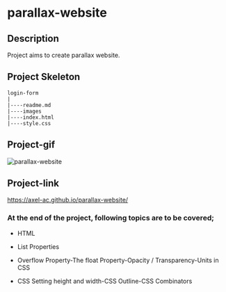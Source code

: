 # parallax-website
## Description
Project aims to create parallax website.
## Project Skeleton

```
login-form
|
|----readme.md
|----images 
|----index.html  
|----style.css
```
## Project-gif 
![parallax-website](https://user-images.githubusercontent.com/102467587/216031113-8d40941a-bf95-4bd2-ab9f-37b2ec28aea3.gif)
## Project-link
https://axel-ac.github.io/parallax-website/
### At the end of the project, following topics are to be covered;

- HTML 

- List Properties

- Overflow Property-The float Property-Opacity / Transparency-Units in CSS

- CSS Setting height and width-CSS Outline-CSS Combinators

